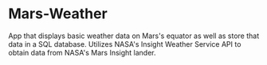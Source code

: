 # Mars-Weather
App that displays basic weather data on Mars's equator as well as store that data in a SQL database. Utilizes NASA's Insight Weather Service API to obtain data from NASA's Mars Insight lander.

